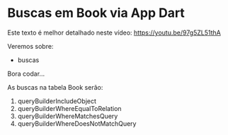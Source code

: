 # Buscas em Book via App Dart

Este texto é melhor detalhado neste vídeo: https://youtu.be/97g5ZL51thA

Veremos sobre:
* buscas

Bora codar...

As buscas na tabela Book serão:
1. queryBuilderIncludeObject
2. queryBuilderWhereEqualToRelation
3. queryBuilderWhereMatchesQuery
4. queryBuilderWhereDoesNotMatchQuery
